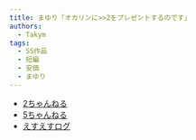 ```yaml
---
title: まゆり「オカリンに>>2をプレゼントするのです」
authors:
  - Takym
tags:
  - SS作品
  - 短編
  - 安価
  - まゆり
---
```

- [2ちゃんねる](http://viper.2ch.sc/test/read.cgi/news4vip/1598843624)
- [5ちゃんねる](http://hebi.5ch.net/test/read.cgi/news4vip/1598843624)
- [えすえすログ](s2-log.com/archives/57140176.html)
